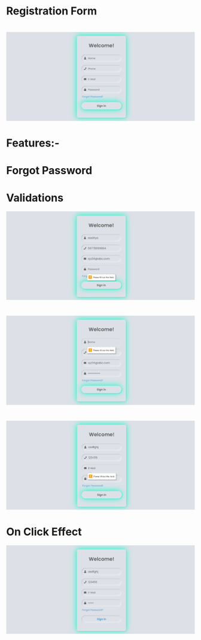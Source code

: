 # Registration Form
#
![](https://github.com/AADI-1331/Registration_Form/blob/sum_of_digits_of_integers_in_a_number/register/R1.png)
# Features:-
# Forgot Password


# Validations

![](https://github.com/AADI-1331/Registration_Form/blob/sum_of_digits_of_integers_in_a_number/register/R2.png)
#
#
![](https://github.com/AADI-1331/Registration_Form/blob/sum_of_digits_of_integers_in_a_number/register/R3.png)
#
#
![](https://github.com/AADI-1331/Registration_Form/blob/sum_of_digits_of_integers_in_a_number/register/R4.png)
#
# On Click Effect
![](https://github.com/AADI-1331/Registration_Form/blob/sum_of_digits_of_integers_in_a_number/register/R5.png)
